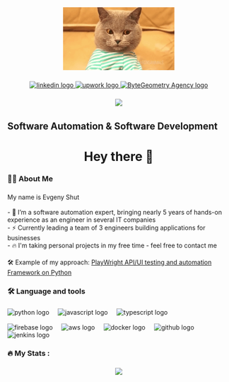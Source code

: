 

<div align="center">
  <img src="cat.gif" width="50%">
</div>

###

<div align="center">
<a href="https://www.linkedin.com/in/eugeneshut/" target="_blank">
  <img src="https://img.shields.io/static/v1?message=LinkedIn&logo=linkedin&label=&color=0077B5&logoColor=white&labelColor=&style=for-the-badge" 
       height="25" alt="linkedin logo"/>
</a>
<a href="https://www.upwork.com/freelancers/~0100a3045031454e73" target="_blank">
  <img src="https://img.shields.io/static/v1?message=upwork&logo=upwork&label=&color=#6fda44&logoColor=white&labelColor=&style=for-the-badge" height="25" alt="upwork logo"/>
</a>
<a href="https://bytegeometry.com/" target="_blank">
  <img src="https://img.shields.io/static/v1?message=My Agency&label=&color=6366f1&logoColor=white&labelColor=&style=for-the-badge" height="25" alt="ByteGeometry Agency logo"/>
</a>
</div>

###

<div align="center">
  <img src="https://visitor-badge.laobi.icu/badge?page_id=eshut&"  />
</div>

###

Software Automation & Software Development
---------------------------------------------------

<h1 align="center">Hey there 👋</h1>

###

<h3 align="left">👩‍💻  About Me</h3>

###

<p align="left">My name is Evgeny Shut<br>
<br>- 🔭 I’m a software automation expert, bringing nearly 5 years of hands-on experience as an engineer in several IT companies
<br>- ⚡ Currently leading a team of 3 engineers building applications for businesses
<br>- 🔥 I'm taking personal projects in my free time - feel free to contact me</p>

#### 
🛠️ Example of my approach: [PlayWright API/UI testing and automation Framework on Python](https://github.com/eshut/Inject-Framework)

###

<h3 align="left">🛠 Language and tools</h3>

###

<div align="left">
  <img src="https://cdn.jsdelivr.net/gh/devicons/devicon/icons/python/python-original-wordmark.svg" height="40" alt="python logo" />
  <img width="12" />
  <img src="https://cdn.jsdelivr.net/gh/devicons/devicon/icons/javascript/javascript-original.svg" height="40" alt="javascript logo" />
  <img width="12" />
  <img src="https://cdn.jsdelivr.net/gh/devicons/devicon/icons/typescript/typescript-original.svg" height="40" alt="typescript logo" />
  <img width="12" />
  <br>
  <br>
  <img src="https://cdn.jsdelivr.net/gh/devicons/devicon/icons/firebase/firebase-plain-wordmark.svg" height="40" alt="firebase logo" />
  <img width="12" />
  <img src="https://cdn.jsdelivr.net/gh/devicons/devicon/icons/amazonwebservices/amazonwebservices-original-wordmark.svg" height="40" alt="aws logo" />
  <img width="12" />
  <img src="https://cdn.jsdelivr.net/gh/devicons/devicon/icons/docker/docker-plain-wordmark.svg" height="40" alt="docker logo" />
  <img width="12" />
  <img src="https://cdn.jsdelivr.net/gh/devicons/devicon/icons/github/github-original-wordmark.svg" height="40" alt="github logo" />
  <img width="12" />
  <img src="https://cdn.jsdelivr.net/gh/devicons/devicon/icons/jenkins/jenkins-original.svg" height="40" alt="jenkins logo" />
</div>


###

<h3 align="left">🔥   My Stats :</h3>

###

<div align="center">
  <img src="https://github-readme-stats.vercel.app/api/top-langs/?username=eshut&theme=default&show_icons=true&hide_border=true&layout=compact">
</div>

###
